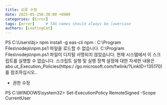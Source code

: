 ```yaml
---
title: 오류 수정
date: 2025-05-256:30:00 +0900
categories: [Error]
tags: [error]     # TAG names should always be lowercase
authors: [LoafingCat]
---
```



PS C:\Users\bj> npm install -g eas-cli
npm : C:\Program Files\nodejs\npm.ps1 파일을 로드할 수 없습니다. C:\Program Files\nodejs\npm.ps1 파일이 디지털 서명되지
않았습니다. 현재 시스템에서 이 스크립트를 실행할 수 없습니다. 스크립트 실행 및 실행 정책 설정에 대한 자세한 내용은 abo
ut_Execution_Policies(https:/ /go.microsoft.com/fwlink/?LinkID=135170)를 참조하십시오..

- 권한 수정

PS C:\WINDOWS\system32> Set-ExecutionPolicy RemoteSigned -Scope CurrentUser